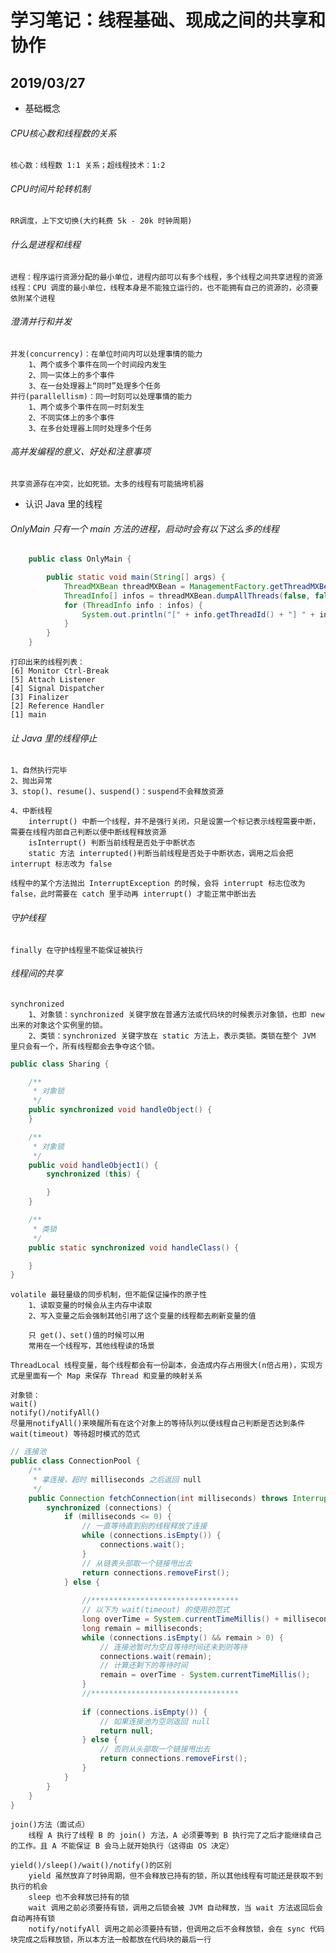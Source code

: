 # 学习笔记：线程基础、现成之间的共享和协作

## 2019/03/27

- 基础概念

###### CPU核心数和线程数的关系

    核心数：线程数 1:1 关系；超线程技术：1:2

###### CPU时间片轮转机制

    RR调度，上下文切换(大约耗费 5k - 20k 时钟周期)

###### 什么是进程和线程

    进程：程序运行资源分配的最小单位，进程内部可以有多个线程，多个线程之间共享进程的资源
    线程：CPU 调度的最小单位，线程本身是不能独立运行的，也不能拥有自己的资源的，必须要依附某个进程

###### 澄清并行和并发

    并发(concurrency)：在单位时间内可以处理事情的能力
        1、两个或多个事件在同一个时间段内发生
        2、同一实体上的多个事件
        3、在一台处理器上“同时”处理多个任务
    并行(parallellism)：同一时刻可以处理事情的能力
        1、两个或多个事件在同一时刻发生
        2、不同实体上的多个事件
        3、在多台处理器上同时处理多个任务

###### 高并发编程的意义、好处和注意事项

    共享资源存在冲突，比如死锁。太多的线程有可能搞垮机器
    
- 认识 Java 里的线程

###### OnlyMain 只有一个 main 方法的进程，启动时会有以下这么多的线程

```JAVA
    public class OnlyMain {

        public static void main(String[] args) {
            ThreadMXBean threadMXBean = ManagementFactory.getThreadMXBean();
            ThreadInfo[] infos = threadMXBean.dumpAllThreads(false, false);
            for (ThreadInfo info : infos) {
                System.out.println("[" + info.getThreadId() + "] " + info.getThreadName());
            }
        }
    }
```

    打印出来的线程列表：
    [6] Monitor Ctrl-Break
    [5] Attach Listener
    [4] Signal Dispatcher
    [3] Finalizer
    [2] Reference Handler
    [1] main
    
###### 让 Java 里的线程停止
    
    1、自然执行完毕
    2、抛出异常
    3、stop()、resume()、suspend()：suspend不会释放资源
    
    4、中断线程
        interrupt() 中断一个线程，并不是强行关闭，只是设置一个标记表示线程需要中断，需要在线程内部自己判断以便中断线程释放资源
        isInterrupt() 判断当前线程是否处于中断状态
        static 方法 interrupted()判断当前线程是否处于中断状态，调用之后会把 interrupt 标志改为 false
    
    线程中的某个方法抛出 InterruptException 的时候，会将 interrupt 标志位改为 false，此时需要在 catch 里手动再 interrupt() 才能正常中断出去
    
###### 守护线程

    finally 在守护线程里不能保证被执行
    
###### 线程间的共享

    synchronized
        1、对象锁：synchronized 关键字放在普通方法或代码块的时候表示对象锁，也即 new 出来的对象这个实例里的锁。
        2、类锁：synchronized 关键字放在 static 方法上，表示类锁。类锁在整个 JVM 里只会有一个，所有线程都会去争夺这个锁。
        
```JAVA
public class Sharing {

    /**
     * 对象锁
     */
    public synchronized void handleObject() {
    }

    /**
     * 对象锁
     */
    public void handleObject1() {
        synchronized (this) {

        }
    }

    /**
     * 类锁
     */
    public static synchronized void handleClass() {

    }
}
```

    volatile 最轻量级的同步机制，但不能保证操作的原子性
        1、读取变量的时候会从主内存中读取
        2、写入变量之后会强制其他引用了这个变量的线程都去刷新变量的值
        
        只 get()、set()值的时候可以用
        常用在一个线程写，其他线程读的场景
        
    ThreadLocal 线程变量，每个线程都会有一份副本，会造成内存占用很大(n倍占用)，实现方式是里面有一个 Map 来保存 Thread 和变量的映射关系
    
    对象锁：
    wait()
    notify()/notifyAll()
    尽量用notifyAll()来唤醒所有在这个对象上的等待队列以便线程自己判断是否达到条件
    wait(timeout) 等待超时模式的范式

```JAVA
// 连接池
public class ConnectionPool {
    /**
     * 拿连接，超时 milliseconds 之后返回 null
     */
    public Connection fetchConnection(int milliseconds) throws InterruptedException {
        synchronized (connections) {
            if (milliseconds <= 0) {
                // 一直等待直到别的线程释放了连接
                while (connections.isEmpty()) {
                    connections.wait();
                }
                // 从链表头部取一个链接甩出去
                return connections.removeFirst();
            } else {
                
                //*********************************
                // 以下为 wait(timeout) 的使用的范式
                long overTime = System.currentTimeMillis() + milliseconds;
                long remain = milliseconds;
                while (connections.isEmpty() && remain > 0) {
                    // 连接池暂时为空且等待时间还未到则等待
                    connections.wait(remain);
                    // 计算还剩下的等待时间
                    remain = overTime - System.currentTimeMillis();
                }
                //*********************************
                
                if (connections.isEmpty()) {
                    // 如果连接池为空则返回 null
                    return null;
                } else {
                    // 否则从头部取一个链接甩出去
                    return connections.removeFirst();
                }
            }
        }
    }
}
```

    join()方法（面试点）
        线程 A 执行了线程 B 的 join() 方法，A 必须要等到 B 执行完了之后才能继续自己的工作。且 A 不能保证 B 会马上就开始执行（这得由 OS 决定）

    yield()/sleep()/wait()/notify()的区别
        yield 虽然放弃了时钟周期，但不会释放已持有的锁，所以其他线程有可能还是获取不到执行的机会
        sleep 也不会释放已持有的锁
        wait 调用之前必须要持有锁，调用之后锁会被 JVM 自动释放，当 wait 方法返回后会自动再持有锁
        notify/notifyAll 调用之前必须要持有锁，但调用之后不会释放锁，会在 sync 代码块完成之后释放锁，所以本方法一般都放在代码块的最后一行

